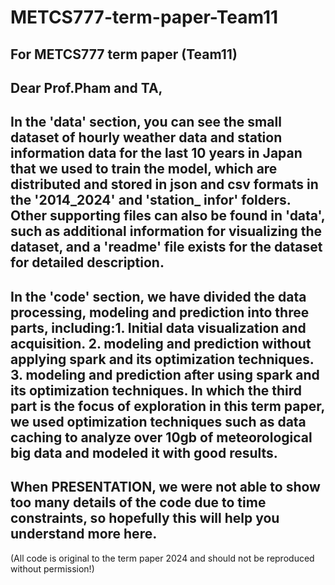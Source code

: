 # METCS777-term-paper-Team11
## For METCS777 term paper (Team11)

## Dear Prof.Pham and TA,
## In the 'data' section, you can see the small dataset of hourly weather data and station information data for the last 10 years in Japan that we used to train the model, which are distributed and stored in json and csv formats in the '2014_2024' and 'station_ infor' folders. Other supporting files can also be found in 'data', such as additional information for visualizing the dataset, and a 'readme' file exists for the dataset for detailed description.

## In the 'code' section, we have divided the data processing, modeling and prediction into three parts, including:1. Initial data visualization and acquisition. 2. modeling and prediction without applying spark and its optimization techniques. 3. modeling and prediction after using spark and its optimization techniques. In which the third part is the focus of exploration in this term paper, we used optimization techniques such as data caching to analyze over 10gb of meteorological big data and modeled it with good results.

## When PRESENTATION, we were not able to show too many details of the code due to time constraints, so hopefully this will help you understand more here.

(All code is original to the term paper 2024 and should not be reproduced without permission!)
